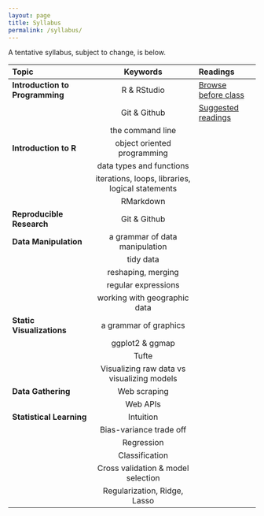 ```yaml
---
layout: page
title: Syllabus
permalink: /syllabus/
---
```


A tentative syllabus, subject to change, is below.

|Topic|Keywords|Readings|
|:----|:-----:|:-----|
|**Introduction to Programming**| R & RStudio| [Browse before class](xxx)
|| Git & Github| [Suggested readings](xxx)
| | the command line|
|**Introduction to R**| object oriented programming|
| | data types and functions|
| | iterations, loops, libraries, logical statements|
| | RMarkdown|
|**Reproducible Research**| Git & Github|
|**Data Manipulation**| a grammar of data manipulation|
| | tidy data|
| | reshaping, merging|
| | regular expressions|
| | working with geographic data|
|**Static Visualizations**| a grammar of graphics|
| | ggplot2 & ggmap|
| | Tufte|
| | Visualizing raw data vs visualizing models|
|**Data Gathering**| Web scraping|
| | Web APIs|
|**Statistical Learning**| Intuition|
| | Bias-variance trade off|
| | Regression|
| | Classification|
| | Cross validation & model selection|
| | Regularization, Ridge, Lasso|
